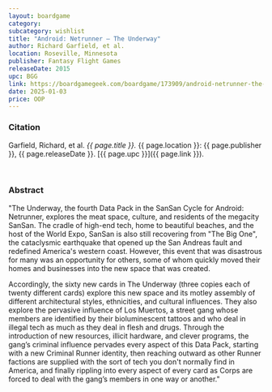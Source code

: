 ```yaml
---
layout: boardgame
category:
subcategory: wishlist
title: "Android: Netrunner – The Underway"
author: Richard Garfield, et al.
location: Roseville, Minnesota
publisher: Fantasy Flight Games
releaseDate: 2015
upc: BGG
link: https://boardgamegeek.com/boardgame/173909/android-netrunner-the-underway
date: 2025-01-03
price: OOP
---
```


### Citation

Garfield, Richard, et al. *{{ page.title }}.* {{ page.location }}: {{ page.publisher }}, {{ page.releaseDate }}. [{{ page.upc }}]({{ page.link }}).

<br>


### Abstract

"The Underway, the fourth Data Pack in the SanSan Cycle for Android: Netrunner, explores the meat space, culture, and residents of the megacity SanSan. The cradle of high-end tech, home to beautiful beaches, and the host of the World Expo, SanSan is also still recovering from "The Big One", the cataclysmic earthquake that opened up the San Andreas fault and redefined America's western coast. However, this event that was disastrous for many was an opportunity for others, some of whom quickly moved their homes and businesses into the new space that was created.

Accordingly, the sixty new cards in The Underway (three copies each of twenty different cards) explore this new space and its motley assembly of different architectural styles, ethnicities, and cultural influences. They also explore the pervasive influence of Los Muertos, a street gang whose members are identified by their bioluminescent tattoos and who deal in illegal tech as much as they deal in flesh and drugs. Through the introduction of new resources, illicit hardware, and clever programs, the gang’s criminal influence pervades every aspect of this Data Pack, starting with a new Criminal Runner identity, then reaching outward as other Runner factions are supplied with the sort of tech you don't normally find in America, and finally rippling into every aspect of every card as Corps are forced to deal with the gang’s members in one way or another."
